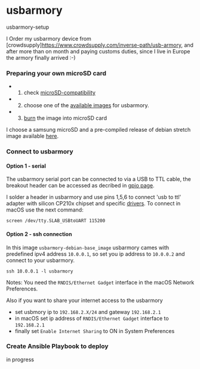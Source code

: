 # usbarmory
usbarmory-setup

I Order my usbarmory device from [crowdsupply]https://www.crowdsupply.com/inverse-path/usb-armory, and after more than on month and paying customs duties, since I live in Europe the armory finally arrived :-)

### Preparing your own microSD card
- 1. check [microSD-compatibility](https://github.com/inversepath/usbarmory/wiki/microSD-compatibility)
- 2. choose one of the [available images](https://github.com/inversepath/usbarmory/wiki/Available-images) for usbarmory.
- 3. [burn](https://github.com/inversepath/usbarmory-debian-base_image#Installing) the image into microSD card 

I choose a samsung microSD and a pre-compiled release of debian stretch image available [here](https://github.com/inversepath/usbarmory-debian-base_image/releases).

### Connect to usbarmory

#### Option 1 - serial
The usbarmory serial port can be connected to via a USB to TTL cable, the breakout header can be accessed as decribed in [gpio page](https://github.com/inversepath/usbarmory/wiki/GPIOs).

I solder a header in usbarmory and use pins 1,5,6 to connect 'usb to ttl' adapter with silicon CP210x chipset and specific [drivers](https://www.silabs.com/products/development-tools/software/usb-to-uart-bridge-vcp-drivers).
To connect in macOS use the next command:
```
screen /dev/tty.SLAB_USBtoUART 115200
```

#### Option 2 - ssh connection
In this image `usbarmory-debian-base_image` usbarmory cames with predefined ipv4 address `10.0.0.1`, so set you ip address to `10.0.0.2` and connect to your usbarmory.
```
ssh 10.0.0.1 -l usbarmory
```

Notes:
You need the `RNDIS/Ethernet Gadget` interface in the macOS Network Preferences.

Also if you want to share your internet access to the usbarmory
- set usbmory ip to `192.168.2.X/24` and gateway `192.168.2.1`
- in macOS set ip address of `RNDIS/Ethernet Gadget` interface to `192.168.2.1`
- finally set `Enable Internet Sharing` to ON in System Preferences


### Create Ansible Playbook to deploy 
in progress

